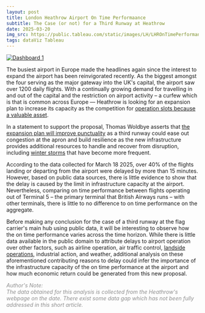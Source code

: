 ```yaml
---
layout: post
title: London Heathrow Airport On Time Performaance
subtitle: The Case (or not) for a Third Runway at Heathrow
date: 2025-03-20
img_src: https://public.tableau.com/static/images/LH/LHROnTimePerformance18Mar2025/Dashboard1/4_3.png
tags: dataViz Tableau
---
```


<div class='tableauPlaceholder' id='viz1742503728666' style='position: relative'>
<noscript><a href='#'><img alt='Dashboard 1 ' src='https:&#47;&#47;public.tableau.com&#47;static&#47;images&#47;LH&#47;LHROnTimePerformance18Mar2025&#47;Dashboard1&#47;1_rss.png' style='border: none' /></a></noscript><object class='tableauViz'  style='display:none;'><param name='host_url' value='https%3A%2F%2Fpublic.tableau.com%2F' /> <param name='embed_code_version' value='3' /> <param name='site_root' value='' /><param name='name' value='LHROnTimePerformance18Mar2025&#47;Dashboard1' /><param name='tabs' value='no' /><param name='toolbar' value='yes' /><param name='static_image' value='https:&#47;&#47;public.tableau.com&#47;static&#47;images&#47;LH&#47;LHROnTimePerformance18Mar2025&#47;Dashboard1&#47;1.png' /> <param name='animate_transition' value='yes' /><param name='display_static_image' value='yes' /><param name='display_spinner' value='yes' /><param name='display_overlay' value='yes' /><param name='display_count' value='yes' /><param name='language' value='en-GB' /></object>

</div> 

<script type='text/javascript'>                    var divElement = document.getElementById('viz1742503728666');                    var vizElement = divElement.getElementsByTagName('object')[0];                    if ( divElement.offsetWidth > 800 ) { vizElement.style.width='1000px';vizElement.style.height='827px';} else if ( divElement.offsetWidth > 500 ) { vizElement.style.width='1000px';vizElement.style.height='827px';} else { vizElement.style.width='100%';vizElement.style.height='1677px';}                     var scriptElement = document.createElement('script');                    scriptElement.src = 'https://public.tableau.com/javascripts/api/viz_v1.js';                    vizElement.parentNode.insertBefore(scriptElement, vizElement);                

</script>

The busiest airport in Europe made the headlines again since the interest to expand the airport has been reinvigorated recently. As the biggest amongst the four serving as the major gateway into the UK's capital, the airport saw over 1200 daily flights. With a continually growing demand for travelling in and out of the capital and the restriction on airport activity – a curfew which is that is common across Europe –– Heathrow is looking for an expansion plan to increase its capacity as the competition for [operation slots because a valuable asset](https://simpleflying.com/tarom-sells-valuable-london-heathrow-airport-slots-qatar-airways/).

In a statement to support the proposal, Thomas Woldbye asserts that [the expansion plan will improve punctuality](https://www.heathrow.com/company/about-heathrow/expansion) as a third runway could ease out congestion at the apron and build resilience as the new infrastructure provides additional resources to handle and recover from disruption, including [winter storms](https://www.thesun.co.uk/news/31907585/hundreds-flights-cancelled-heathrow-airport-storm-bert/) that have become more frequent.

According to the data collected for March 18 2025, over 40% of the flights landing or departing from the airport were delayed by more than 15 minutes. However, based on public data sources, there is little evidence to show that the delay is caused by the limit in infrastructure capacity at the airport. Nevertheless, comparing on time performance between flights operating out of Terminal 5 – the primary terminal that British Airways runs – with other terminals, there is little to no difference to on time performance on the aggregate.

Before making any conclusion for the case of a third runway at the flag carrier's main hub using public data, it will be interesting to observe how the on time performance varies across the time horizon. While there is little data available in the public domain to attribute delays to airport operation over other factors, such as airline operation, air traffic control, [landside operations](https://www.itv.com/news/london/2025-03-20/airlines-issue-heathrow-third-runway-warning-as-they-slam-quality-of-service), industrial action, and weather, additional analysis on these aforementioned contributing reasons to delay could infer the importance of the infrastructure capacity of the on time performance at the airport and how much economic return could be generated from this new proposal.


<span style="color:#8F8F8F">*Author's Note:<br>The data obtained for this analysis is collected from the Heathrow's webpage on the date. There exist some data gap which has not been fully addressed in this short article.*</span>
